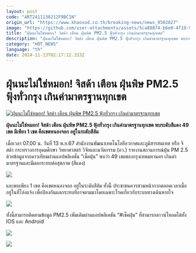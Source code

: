 ```yaml
---
layout: post
code: "ART2411130212F9BC1N"
origin_url: "https://www.khaosod.co.th/breaking-news/news_9502827"
image: "https://github.com/user-attachments/assets/5ca80874-b6e0-4f19-96a5-649455f00749"
title: "ฝุ่นนะไม่ใช่หมอก! จิสด้า เตือน ฝุ่นพิษ PM2.5 ฟุ้งทั่วกรุง เกินค่ามาตรฐานทุกเขต"
description: "ฝุ่นนะไม่ใช่หมอก! จิสด้า เตือน ฝุ่นพิษ PM2.5 ฟุ้งทั่วกรุง เกินค่ามาตรฐานทุกเขต พบระดับสีแดง 49 เขต มีเพียง 1 เขต คือเขตหนองจอก อยู่ในระดับสีส้ม"
category: "HOT_NEWS"
language: "th"
date: 2024-11-13T02:17:12.333Z
---
```


# ฝุ่นนะไม่ใช่หมอก! จิสด้า เตือน ฝุ่นพิษ PM2.5 ฟุ้งทั่วกรุง เกินค่ามาตรฐานทุกเขต

[![ฝุ่นนะไม่ใช่หมอก! จิสด้า เตือน ฝุ่นพิษ PM2.5 ฟุ้งทั่วกรุง เกินค่ามาตรฐานทุกเขต](https://www.khaosod.co.th/wpapp/uploads/2024/11/PM2.5.jpg "ฝุ่นนะไม่ใช่หมอก! จิสด้า เตือน ฝุ่นพิษ PM2.5 ฟุ้งทั่วกรุง เกินค่ามาตรฐานทุกเขต")](https://www.khaosod.co.th/wpapp/uploads/2024/11/PM2.5.jpg)

**ฝุ่นนะไม่ใช่หมอก! จิสด้า เตือน ฝุ่นพิษ PM2.5 ฟุ้งทั่วกรุง เกินค่ามาตรฐานทุกเขต พบระดับสีแดง 49 เขต มีเพียง 1 เขต คือเขตหนองจอก อยู่ในระดับสีส้ม**

เมื่อเวลา 07.00 น. วันที่ 13 พ.ย.67 สำนักงานพัฒนาเทคโนโลยีอวกาศและภูมิสารสนเทศ หรือ จิสด้า กระทรวงการอุดมศึกษา วิทยาศาสตร์ วิจัยและนวัตกรรม (อว.) รายงานสถานการณ์ฝุ่น PM 2.5 ด้วยข้อมูลจากดาวเทียมผ่านแอปพลิเคชั่น “เช็คฝุ่น” พบว่า 49 เขตของกรุงเทพมหานคร เกินค่ามาตรฐานและมีผลกระทบต่อสุขภาพ (สีแดง)

[![](https://www.khaosod.co.th/wpapp/uploads/2024/11/E31F324C-FD35-45D1-9403-B61D8991E55F-696x464.jpg)](https://www.khaosod.co.th/wpapp/uploads/2024/11/E31F324C-FD35-45D1-9403-B61D8991E55F.jpg)

และพบเพียง 1 เขต คือเขตหนองจอก อยู่ในระดับสีส้ม ทั้งนี้ ประชาชนควรสวมหน้ากากตลอดเวลาเมื่ออยู่ในที่โล่งแจ้ง เพื่อป้องกันผลกระทบที่อาจตามมาโดยเฉพาะโรคเกี่ยวกับระบบทางเดินหายใจ

[![](https://www.khaosod.co.th/wpapp/uploads/2024/11/page-5.jpg)](https://www.khaosod.co.th/wpapp/uploads/2024/11/page-5.jpg)

ทั้งนี้สามารถติดตามข้อมูล PM2.5 เพิ่มเติมผ่านแอปพลิเคชัน “#เช็คฝุ่น” ที่สามารถดาวน์โหลดได้ทั้ง IOS และ Android

[![](https://www.khaosod.co.th/wpapp/uploads/2024/11/page2.jpg)](https://www.khaosod.co.th/wpapp/uploads/2024/11/page2.jpg)

[![](https://www.khaosod.co.th/wpapp/uploads/2024/11/1731462002823-366x696.jpg)](https://www.khaosod.co.th/wpapp/uploads/2024/11/1731462002823.jpg)